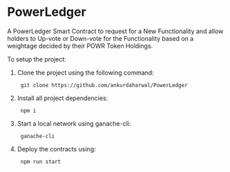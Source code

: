 # PowerLedger
A PowerLedger Smart Contract to request for a New Functionality and allow holders to Up-vote or Down-vote for the Functionality based on a weightage decided by their POWR Token Holdings.

To setup the project:

1) Clone the project using the following command:

        git clone https://github.com/ankurdaharwal/PowerLedger

2) Install all project dependencies:

        npm i

3) Start a local network using ganache-cli:

        ganache-cli

4) Deploy the contracts using:

        npm run start
